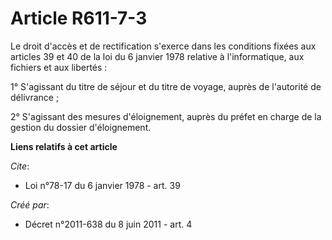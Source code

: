 # Article R611-7-3

Le droit d'accès et de rectification s'exerce dans les conditions fixées aux articles 39 et 40 de la loi du 6 janvier 1978
relative à l'informatique, aux fichiers et aux libertés : 

1° S'agissant du titre de séjour et du titre de voyage, auprès de l'autorité de délivrance ; 

2° S'agissant des mesures d'éloignement, auprès du préfet en charge de la gestion du dossier d'éloignement.

**Liens relatifs à cet article**

_Cite_:

  - Loi n°78-17 du 6 janvier 1978 - art. 39

_Créé par_:

  - Décret n°2011-638 du 8 juin 2011 - art. 4
